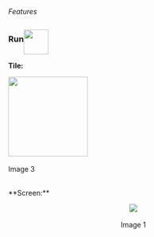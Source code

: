 _Features_

<h3 style="float: left">Run</h3>
<p style="float: left">
  <img src="https://cloud.githubusercontent.com/assets/2712405/17079216/2ac6f3f6-50d7-11e6-8031-9ec29841c1fd.png" width="50"></img>
</p>
<p style="clear: both"></p>

**Tile:**  
<p align=left>
  <img src="https://cloud.githubusercontent.com/assets/2712405/18616543/c606bfb4-7d8b-11e6-933a-eba407c35444.png" width="160"></img>
 <br><br>
Image 3
</p>
<br>
**Screen:**
<br>
<p align=center>
  <img src="https://cloud.githubusercontent.com/assets/2712405/18616516/4fe35f68-7d8b-11e6-897f-51247c8a088c.png"></img>
 <br><br>
Image 1
</p>
